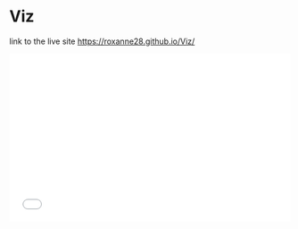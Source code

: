 # Viz

link to the live site  https://roxanne28.github.io/Viz/

<script async src="//jsfiddle.net/roroxom/nc9ao1dr/embed/"></script>

<iframe width="100%" height="300" src="//jsfiddle.net/roroxom/nc9ao1dr/embedded/" allowfullscreen="allowfullscreen" allowpaymentrequest frameborder="0"></iframe>
